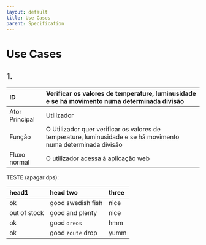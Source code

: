 ```yaml
---
layout: default
title: Use Cases
parent: Specification
---
```


# Use Cases

## 1.
| ID            | Verificar os valores de temperature, luminusidade e se há movimento numa determinada divisão                   |
|:--------------|:---------------------------------------------------------------------------------------------------------------|
| Ator Principal| Utilizador                                                                                                     |
| Função        | O Utilizador quer verificar os valores de temperature, luminusidade e se há movimento numa determinada divisão |
| Fluxo normal  | O utilizador acessa à aplicação web                                                                            |


TESTE (apagar dps):

<div class="code-example" markdown="1">

| head1        | head two          | three |
|:-------------|:------------------|:------|
| ok           | good swedish fish | nice  |
| out of stock | good and plenty   | nice  |
| ok           | good `oreos`      | hmm   |
| ok           | good `zoute` drop | yumm  |
